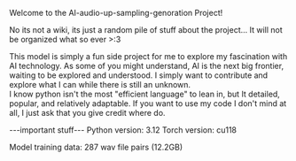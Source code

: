 Welcome to the AI-audio-up-sampling-genoration Project!

No its not a wiki, its just a random pile of stuff about the project... It will not be organized what so ever >:3

This model is simply a fun side project for me to explore my fascination with AI technology.
As some of you might understand, AI is the next big frontier, waiting to be explored and understood.
I simply want to contribute and explore what I can while there is still an unknown.  
I know python isn't the most "efficient language" to lean in, but It detailed, popular, and relatively adaptable. 
If you want to use my code I don't mind at all, I just ask that you give credit where do.

---important stuff--- 
Python version: 3.12
Torch version: cu118

Model training data: 
287 wav file pairs (12.2GB)
